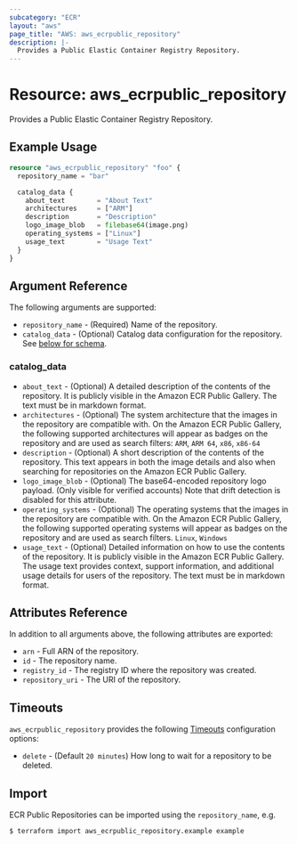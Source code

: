 ```yaml
---
subcategory: "ECR"
layout: "aws"
page_title: "AWS: aws_ecrpublic_repository"
description: |-
  Provides a Public Elastic Container Registry Repository.
---
```


# Resource: aws_ecrpublic_repository

Provides a Public Elastic Container Registry Repository.

## Example Usage

```terraform
resource "aws_ecrpublic_repository" "foo" {
  repository_name = "bar"

  catalog_data {
    about_text        = "About Text"
    architectures     = ["ARM"]
    description       = "Description"
    logo_image_blob   = filebase64(image.png)
    operating_systems = ["Linux"]
    usage_text        = "Usage Text"
  }
}
```

## Argument Reference

The following arguments are supported:

* `repository_name` - (Required) Name of the repository.
* `catalog_data` - (Optional) Catalog data configuration for the repository. See [below for schema](#catalog_data).


### catalog_data

* `about_text` - (Optional) A detailed description of the contents of the repository. It is publicly visible in the Amazon ECR Public Gallery. The text must be in markdown format.
* `architectures` - (Optional) The system architecture that the images in the repository are compatible with. On the Amazon ECR Public Gallery, the following supported architectures will appear as badges on the repository and are used as search filters: `ARM`, `ARM 64`, `x86`, `x86-64`
* `description` - (Optional) A short description of the contents of the repository. This text appears in both the image details and also when searching for repositories on the Amazon ECR Public Gallery.
* `logo_image_blob` - (Optional) The base64-encoded repository logo payload. (Only visible for verified accounts) Note that drift detection is disabled for this attribute.
* `operating_systems` -  (Optional) The operating systems that the images in the repository are compatible with. On the Amazon ECR Public Gallery, the following supported operating systems will appear as badges on the repository and are used as search filters. `Linux`, `Windows`
* `usage_text` -  (Optional) Detailed information on how to use the contents of the repository. It is publicly visible in the Amazon ECR Public Gallery. The usage text provides context, support information, and additional usage details for users of the repository. The text must be in markdown format.

## Attributes Reference

In addition to all arguments above, the following attributes are exported:

* `arn` - Full ARN of the repository.
* `id` - The repository name.
* `registry_id` - The registry ID where the repository was created.
* `repository_uri` - The URI of the repository.

## Timeouts

`aws_ecrpublic_repository` provides the following [Timeouts](/docs/configuration/resources.html#timeouts)
configuration options:

- `delete` - (Default `20 minutes`) How long to wait for a repository to be deleted.

## Import

ECR Public Repositories can be imported using the `repository_name`, e.g.

```
$ terraform import aws_ecrpublic_repository.example example
```
